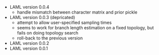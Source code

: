 * LAML version 0.0.4
    * handle mismatch between character matrix and prior pickle
* LAML version 0.0.3 (depricated)
    * attempt to allow user-specified sampling times
    * seems to work for branch length estimation on a fixed topology, but fails on doing topology search
    * roll-back to the previous version
* LAML version 0.0.2
* LAML version 0.0.1
